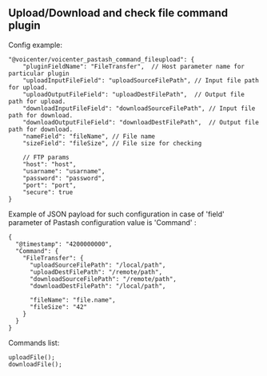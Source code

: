 Upload/Download and check file command plugin
---

Config example:
````
"@voicenter/voicenter_pastash_command_fileupload": {
    "pluginFieldName": "FileTransfer",  // Host parameter name for particular plugin
    "uploadInputFileField": "uploadSourceFilePath", // Input file path for upload. 
    "uploadOutputFileField": "uploadDestFilePath",  // Output file path for upload.
    "downloadInputFileField": "downloadSourceFilePath", // Input file path for download. 
    "downloadOutputFileField": "downloadDestFilePath",  // Output file path for download.
    "nameField": "fileName", // File name
    "sizeField": "fileSize", // File size for checking
    
    // FTP params
    "host": "host",
    "usarname": "usarname",
    "password": "password",
    "port": "port",
    "secure": true
}
````

Example of JSON payload for such configuration in case of 'field' parameter of Pastash configuration value is 'Command' :
````
{
  "@timestamp": "4200000000",
  "Command": {
    "FileTransfer": {
      "uploadSourceFilePath": "/local/path",
      "uploadDestFilePath": "/remote/path",
      "downloadSourceFilePath": "/remote/path",
      "downloadDestFilePath": "/local/path",

      "fileName": "file.name",
      "fileSize": "42"
    }
  }
}
````

Commands list:
````
uploadFile();
downloadFile();
````